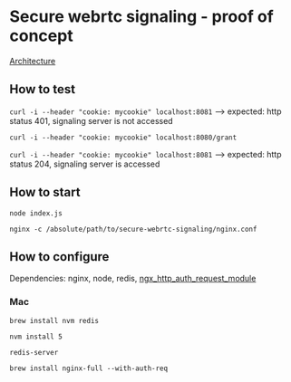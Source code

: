 # Secure webrtc signaling - proof of concept
[Architecture](https://docs.google.com/presentation/d/1kTuesyISq-X03Mcx62v2_HD5o7-Q-NUnHWAxYHhNqq8/edit#slide=id.g15fbd73bca_0_0)


## How to test

`curl -i --header "cookie: mycookie" localhost:8081`
--> expected: http status 401, signaling server is not accessed

`curl -i --header "cookie: mycookie" localhost:8080/grant`

`curl -i --header "cookie: mycookie" localhost:8081`
--> expected: http status 204, signaling server is accessed

## How to start

`node index.js`

`nginx -c /absolute/path/to/secure-webrtc-signaling/nginx.conf`


## How to configure

Dependencies: nginx, node, redis, [ngx_http_auth_request_module](http://nginx.org/en/docs/http/ngx_http_auth_request_module.html)

### Mac

`brew install nvm redis`

`nvm install 5`

`redis-server`

`brew install nginx-full --with-auth-req`


